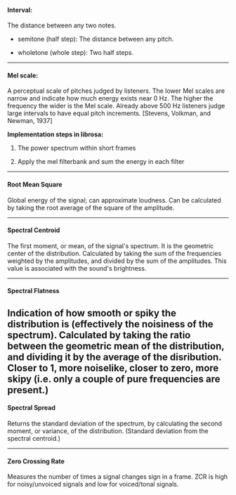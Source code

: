 #### Interval: 
The distance between any two notes.

 - semitone (half step): The distance between any pitch.

 - wholetone (whole step): Two half steps.


---------------------------


#### Mel scale: 

A perceptual scale of pitches judged by listeners. The lower Mel scales are narrow and indicate how much energy exists near 0 Hz. The higher the frequency the wider is the Mel scale. Already above 500 Hz listeners judge large intervals to have equal pitch increments. [Stevens, Volkman, and Newman, 1937]

  **Implementation steps in librosa:**

  1. The power spectrum within short frames

  2. Apply the mel filterbank and sum the energy in each filter


-----------------------------

#### Root Mean Square

Global energy of the signal; can approximate loudness.  Can be calculated by taking the root average of the square of the amplitude.  

-----------------------------

#### Spectral Centroid

The first moment, or mean, of the signal's spectrum.  It is the geometric center of the distribution. Calculated by taking the sum of the frequencies weighted by the amplitudes, and divided by the sum of the amplitudes. This value is associated with the sound's brightness. 

-----------------------------

#### Spectral Flatness

Indication of how smooth or spiky the distribution is (effectively the noisiness of the spectrum).  Calculated by taking the ratio between the geometric mean of the distribution, and dividing it by the average of the disribution.
Closer to 1, more noiselike, closer to zero, more skipy (i.e. only a couple of pure frequencies are present.)
-----------------------------

#### Spectral Spread

Returns the standard deviation of the spectrum, by calculating the second moment, or variance, of the distribution.  (Standard deviation from the spectral centroid.)  

-----------------------------

#### Zero Crossing Rate

Measures the number of times a signal changes sign in a frame. ZCR is high for noisy/unvoiced signals and low for voiced/tonal signals.  
